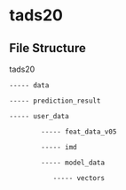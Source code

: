 # tads20

## File Structure
tads20
   
    ----- data
    
    ----- prediction_result
    
    ----- user_data
            
            ----- feat_data_v05
            
            ----- imd
            
            ----- model_data

               ----- vectors
                    
    
